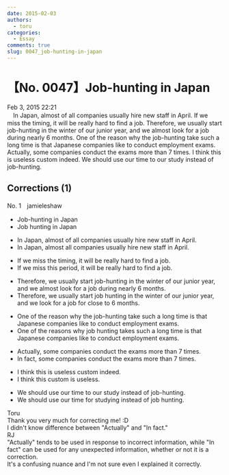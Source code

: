 ```yaml
---
date: 2015-02-03
authors:
  - toru
categories:
  - Essay
comments: true
slug: 0047_job-hunting-in-japan
---
```


# 【No. 0047】Job-hunting in Japan
<div class="date">Feb 3, 2015 22:21</div>
<div id="post"><div id="body_show_ori">
　In Japan, almost of all companies usually hire new staff in April. If we miss the timing, it will be really hard to find a job. Therefore, we usually start job-hunting in the winter of our junior year, and we almost look for a job during nearly 6 months. One of the reason why the job-hunting take such a long time is that Japanese companies like to conduct employment exams. Actually, some companies conduct the exams more than 7 times. I think this is useless custom indeed. We should use our time to our study instead of job-hunting.
</div></div>

<!-- more -->


## Corrections (1)
<div id="block"><div class="first_name"> No. 1　<span class="just_name">jamieleshaw</span></div><div id="block2">
<ul class="correction_field">
<li class="incorrect">Job-hunting in Japan</li>
<li class="corrected correct">
Job hunting in Japan
</li>
</ul>
<ul class="correction_field">
<li class="incorrect">In Japan, almost of all companies usually hire new staff in April.</li>
<li class="corrected correct">
In Japan, almost all companies usually hire new staff in April.
</li>
</ul>
<ul class="correction_field">
<li class="incorrect">If we miss the timing, it will be really hard to find a job.</li>
<li class="corrected correct">
If we miss this period, it will be really hard to find a job.
</li>
</ul>
<ul class="correction_field">
<li class="incorrect">Therefore, we usually start job-hunting in the winter of our junior year, and we almost look for a job during nearly 6 months.</li>
<li class="corrected correct">
Therefore, we usually start job hunting in the winter of our junior year, and we look for a job for close to 6 months.
</li>
</ul>
<ul class="correction_field">
<li class="incorrect">One of the reason why the job-hunting take such a long time is that Japanese companies like to conduct employment exams.</li>
<li class="corrected correct">
One of the reasons why job hunting takes such a long time is that Japanese companies like to conduct employment exams.
</li>
</ul>
<ul class="correction_field">
<li class="incorrect">Actually, some companies conduct the exams more than 7 times.</li>
<li class="corrected correct">
In fact, some companies conduct the exams more than 7 times.
</li>
</ul>
<ul class="correction_field">
<li class="incorrect">I think this is useless custom indeed.</li>
<li class="corrected correct">
I think this custom is useless.
</li>
</ul>
<ul class="correction_field">
<li class="incorrect">We should use our time to our study instead of job-hunting.</li>
<li class="corrected correct">
We should use our time for studying instead of job hunting.
</li>
</ul>
</div><div class="name"><span class="just_name">Toru</span><br>
Thank you very much for correcting me! :D<br/>I didn't know difference between "Actually" and "In fact."
</div>
<div class="name"><span class="just_name">RJ</span><br>
"Actually" tends to be used in response to incorrect information, while "In fact" can be used for any unexpected information, whether or not it is a correction.<br/>It's a confusing nuance and I'm not sure even I explained it correctly.
</div>
</div>
